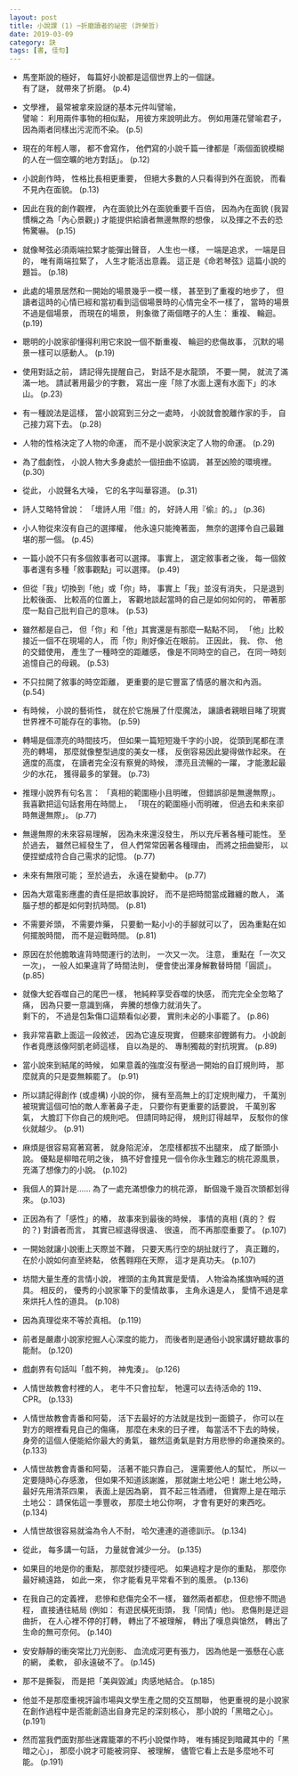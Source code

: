 ```yaml
---
layout: post
title: 小說課 (1) ─折磨讀者的祕密 (許榮哲)
date: 2019-03-09
category: 訣
tags: [書, 佳句]
---
```


- 馬奎斯說的極好， 每篇好小說都是這個世界上的一個謎。<br />
有了謎， 就帶來了折磨。 (p.4)

- 文學裡，
最常被拿來設謎的基本元件叫譬喻，<br />
譬喻： 利用兩件事物的相似點，
用彼方來說明此方。
例如用蓮花譬喻君子，
因為兩者同樣出污泥而不染。 (p.5)

<!--more-->

- 現在的年輕人哪，
都不會寫作，
他們寫的小說千篇一律都是「兩個面貌模糊的人在一個空曠的地方對話」。 (p.12)

- 小說創作時，
性格比長相更重要，
但絕大多數的人只看得到外在面貌，
而看不見內在面貌。 (p.13)

- 因此在我的創作觀裡，
內在面貌比外在面貌重要千百倍，
因為內在面貌 (我習慣稱之為「內心景觀」) 才能提供給讀者無邊無際的想像，
以及揮之不去的恐怖驚嚇。 (p.15)

- 就像琴弦必須兩端拉緊才能彈出聲音，
人生也一樣，
一端是追求，
一端是目的，
唯有兩端拉緊了，
人生才能活出意義。
這正是《命若琴弦》這篇小說的題旨。 (p.18)

- 此處的場景居然和一開始的場景幾乎一模一樣，
甚至到了重複的地步了，
但讀者這時的心情已經和當初看到這個場景時的心情完全不一樣了，
當時的場景不過是個場景，
而現在的場景，
則象徵了兩個瞎子的人生： 重複、 輪迴。 (p.19)

- 聰明的小說家卻懂得利用它來說一個不斷重複、 輪迴的悲傷故事，
沉默的場景一樣可以感動人。 (p.19)

- 使用對話之前，
請記得先提醒自己，
對話不是水龍頭，
不要一開，
就流了滿滿一地。
請試著用最少的字數，
寫出一座「除了水面上還有水面下」的冰山。 (p.23)


- 有一種說法是這樣，
當小說寫到三分之一處時，
小說就會脫離作家的手，
自己接力寫下去。 (p.28)


- 人物的性格決定了人物的命運，
而不是小說家決定了人物的命運。 (p.29)


- 為了戲劇性，
小說人物大多身處於一個扭曲不協調，
甚至凶險的環境裡。 (p.30)


- 從此，
小說聲名大噪，
它的名字叫華容道。 (p.31)


- 詩人艾略特曾說： 「壞詩人用『借』的，
好詩人用『偷』的。」 (p.36)


- 小人物從來沒有自己的選擇權，
他永遠只能掩著面，
無奈的選擇令自己最難堪的那一個。 (p.45)


- 一篇小說不只有多個敘事者可以選擇。
事實上，
選定敘事者之後，
每一個敘事者還有多種「敘事觀點」可以選擇。 (p.49)


- 但從「我」切換到「他」或「你」時，
事實上「我」並沒有消失，
只是退到比較後面、 比較高的位置上，
客觀地談起當時的自己是如何如何的，
帶著那麼一點自己批判自己的意味。 (p.53)


- 雖然都是自己，
但「你」和「他」其實還是有那麼一點點不同，
「他」比較接近一個不在現場的人，
而「你」則好像近在眼前。
正因此，
我、 你、 他的交錯使用，
產生了一種時空的距離感，
像是不同時空的自己，
在同一時刻追憶自己的母親。 (p.53)


- 不只拉開了敘事的時空距離，
更重要的是它豐富了情感的層次和內涵。 (p.54)


- 有時候，
小說的藝術性，
就在於它施展了什麼魔法，
讓讀者親眼目睹了現實世界裡不可能存在的事物。 (p.59)


- 轉場是個漂亮的時間技巧，
但如果一篇短短幾千字的小說，
從頭到尾都在漂亮的轉場，
那麼就像整型過度的美女一樣，
反倒容易因此變得做作起來。
在適度的高度，
在讀者完全沒有察覺的時候，
漂亮且流暢的一躍，
才能激起最少的水花，
獲得最多的掌聲。 (p.73)


- 推理小說界有句名言： 「真相的範圍極小且明確，
但錯誤卻是無邊無際」。
我喜歡把這句話套用在時間上，
「現在的範圍極小而明確，
但過去和未來卻時無邊無際」。 (p.77)


- 無邊無際的未來容易理解，
因為未來還沒發生，
所以充斥著各種可能性。
至於過去，
雖然已經發生了，
但人們常常因著各種理由，
而將之扭曲變形，
以便捏塑成符合自己需求的記憶。 (p.77)

- 未來有無限可能；
至於過去，
永遠在變動中。 (p.77)

- 因為大眾電影應盡的責任是把故事說好，
而不是把時間當成難纏的敵人，
滿腦子想的都是如何對抗時間。 (p.81)


- 不需要斧頭，
不需要炸藥，
只要動一點小小的手腳就可以了，
因為重點在如何擺脫時間，
而不是迎戰時間。 (p.81)


- 原因在於他膽敢違背時間運行的法則，
一次又一次。
注意，
重點在「一次又一次」，
一般人如果違背了時間法則，
便會使出渾身解數替時間「圓謊」。 (p.85)


- 就像大蛇吞噬自己的尾巴一樣，
牠純粹享受吞噬的快感，
而完完全全忽略了痛，
因為只要一意識到痛，
奔騰的想像力就消失了。<br />
剩下的，
不過是包紮傷口這類看似必要，
實則未必的小事罷了。 (p.86)


- 我非常喜歡上面這一段敘述，
因為它違反現實，
但聽來卻鏗鏘有力。
小說創作者竟應該像阿凱老師這樣，
自以為是的、 專制獨裁的對抗現實。 (p.89)


- 當小說來到結尾的時候，
如果意義的強度沒有壓過一開始的自訂規則時，
那麼就真的只是耍無賴罷了。 (p.91)


- 所以請記得創作 (或虛構) 小說的你，
擁有至高無上的訂定規則權力，
千萬別被現實這個可怕的敵人牽著鼻子走，
只要你有更重要的話要說，
千萬別客氣，
大膽訂下你自己的規則吧。
但請同時記得，
規則訂得越早，
反駁你的傢伙就越少。 (p.91)


- 麻煩是很容易寫著寫著，
就身陷泥淖，
怎麼樣都拔不出腿來，
成了斷頭小說。
優點是柳暗花明之後，
搞不好會撞見一個令你永生難忘的桃花源風景，
充滿了想像力的小說。 (p.102)


- 我個人的算計是...... 為了一處充滿想像力的桃花源，
斷個幾千幾百次頭都划得來。 (p.103)


- 正因為有了「感性」的樁，
故事來到最後的時候，
事情的真相 (真的？ 假的？)
對讀者而言，
其實已經退得很遠、 很遠，
而不再那麼重要了。 (p.107)


- 一開始就讓小說衝上天際並不難，
只要天馬行空的胡扯就行了，
真正難的，
在於小說如何直至終點，
依舊翱翔在天際，
這才是真功夫。 (p.107)


- 坊間大量生產的言情小說，
裡頭的主角其實是愛情，
人物淪為搖旗吶喊的道具。
相反的，
優秀的小說家筆下的愛情故事，
主角永遠是人，
愛情不過是拿來烘托人性的道具。 (p.108)


- 因為真理從來不等於真相。 (p.119)


- 前者是嚴肅小說家挖掘人心深度的能力，
而後者則是通俗小說家講好聽故事的能耐。 (p.120)


- 戲劇界有句話叫「戲不夠，
神鬼湊」。 (p.126)


- 人情世故教會村裡的人，
老牛不只會拉犁，
牠還可以去待活命的 119、 CPR。 (p.133)


- 人情世故教會青番和阿菊，
活下去最好的方法就是找到一面鏡子，
你可以在對方的眼裡看見自己的傷痛，
那麼在未來的日子裡，
每當活不下去的時候，
身旁的這個人便能給你最大的勇氣，
雖然這勇氣是對方用悲慘的命運換來的。 (p.133)


- 人情世故教會青番和阿菊，
活著不能只靠自己，
還需要他人的幫忙，
所以一定要隨時心存感激，
但如果不知道該謝誰，
那就謝土地公吧！
謝土地公時，
最好先用清茶四果，
表面上是因為窮，
買不起三牲酒禮，
但實際上是在暗示土地公： 請保佑這一季豐收，
那麼土地公你啊，
才會有更好的東西吃。 (p.134)


- 人情世故很容易就淪為令人不耐，
哈欠連連的道德訓示。 (p.134)


- 從此，
每多講一句話，
力量就會減少一分。 (p.135)


- 如果目的地是你的重點，
那麼就抄捷徑吧。
如果過程才是你的重點，
那麼你最好繞遠路，
如此一來，
你才能看見平常看不到的風景。 (p.136)


- 在我自己的定義裡，
悲慘和悲傷完全不一樣，
雖然兩者都悲，
但悲慘不問過程，
直接通往結局 (例如： 有遊民橫死街頭，
我「同情」他)。
悲傷則是迂迴曲折，
在人心裡不停的打轉，
轉出了不被理解，
轉出了嘆息與愴然，
轉出了生命的無可奈何。 (p.140)


- 安安靜靜的衝突常比刀光劍影、 血流成河更有張力，
因為他是一張懸在心底的網，
柔軟， 卻永遠破不了。 (p.145)


- 那不是撕裂，
而是把「美與毀滅」肉感地結合。 (p.185)


- 他並不是那麼重視評論市場與文學生產之間的交互關聯，
他更重視的是小說家在創作過程中是否能創造出自身完足的深刻核心，
那小說的「黑暗之心」。 (p.191)


- 然而當我們面對那些迷霧籠罩的不朽小說傑作時，
唯有捕捉到暗藏其中的「黑暗之心」，
那麼小說才可能被洞穿、 被理解，
儘管它看上去是多麼地不可能。 (p.191)
